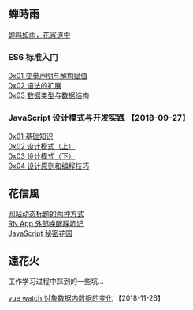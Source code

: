 ## 蝉時雨

[蝉鸣如雨，花宵道中](https://chanshiyu.com)

### ES6 标准入门

[0x01 变量声明与解构赋值](https://github.com/chanshiyucx/Blog/blob/master/%E8%9D%89%E6%99%82%E9%9B%A8/ES6%20%E6%A0%87%E5%87%86%E5%85%A5%E9%97%A8/0x01%20%E5%8F%98%E9%87%8F%E5%A3%B0%E6%98%8E%E4%B8%8E%E8%A7%A3%E6%9E%84%E8%B5%8B%E5%80%BC.md)  
[0x02 语法的扩展](https://github.com/chanshiyucx/Blog/blob/master/%E8%9D%89%E6%99%82%E9%9B%A8/ES6%20%E6%A0%87%E5%87%86%E5%85%A5%E9%97%A8/0x02%20%E8%AF%AD%E6%B3%95%E7%9A%84%E6%89%A9%E5%B1%95.md)  
[0x03 数据类型与数据结构](https://github.com/chanshiyucx/Blog/blob/master/%E8%9D%89%E6%99%82%E9%9B%A8/ES6%20%E6%A0%87%E5%87%86%E5%85%A5%E9%97%A8/0x03%20%E6%95%B0%E6%8D%AE%E7%B1%BB%E5%9E%8B%E4%B8%8E%E6%95%B0%E6%8D%AE%E7%BB%93%E6%9E%84.md)

### JavaScript 设计模式与开发实践 【2018-09-27】

[0x01 基础知识](https://github.com/chanshiyucx/Blog/blob/master/%E8%9D%89%E6%99%82%E9%9B%A8/JavaScript%20%E8%AE%BE%E8%AE%A1%E6%A8%A1%E5%BC%8F%E4%B8%8E%E5%BC%80%E5%8F%91%E5%AE%9E%E8%B7%B5/0x01%20%E5%9F%BA%E7%A1%80%E7%9F%A5%E8%AF%86.md)  
[0x02 设计模式（上）](https://github.com/chanshiyucx/Blog/blob/master/%E8%9D%89%E6%99%82%E9%9B%A8/JavaScript%20%E8%AE%BE%E8%AE%A1%E6%A8%A1%E5%BC%8F%E4%B8%8E%E5%BC%80%E5%8F%91%E5%AE%9E%E8%B7%B5/0x02%20%E8%AE%BE%E8%AE%A1%E6%A8%A1%E5%BC%8F%EF%BC%88%E4%B8%8A%EF%BC%89.md)  
[0x03 设计模式（下）](https://github.com/chanshiyucx/Blog/blob/master/%E8%9D%89%E6%99%82%E9%9B%A8/JavaScript%20%E8%AE%BE%E8%AE%A1%E6%A8%A1%E5%BC%8F%E4%B8%8E%E5%BC%80%E5%8F%91%E5%AE%9E%E8%B7%B5/0x03%20%E8%AE%BE%E8%AE%A1%E6%A8%A1%E5%BC%8F%EF%BC%88%E4%B8%8B%EF%BC%89.md)  
[0x04 设计原则和编程技巧](https://github.com/chanshiyucx/Blog/blob/master/%E8%9D%89%E6%99%82%E9%9B%A8/JavaScript%20%E8%AE%BE%E8%AE%A1%E6%A8%A1%E5%BC%8F%E4%B8%8E%E5%BC%80%E5%8F%91%E5%AE%9E%E8%B7%B5/0x04%20%E8%AE%BE%E8%AE%A1%E5%8E%9F%E5%88%99%E5%92%8C%E7%BC%96%E7%A8%8B%E6%8A%80%E5%B7%A7.md)

## 花信風

[网站动态标题的两种方式](https://github.com/chanshiyucx/Blog/blob/master/%E8%8A%B1%E4%BF%A1%E9%A2%A8/2017/%E7%BD%91%E7%AB%99%E5%8A%A8%E6%80%81%E6%A0%87%E9%A2%98%E7%9A%84%E4%B8%A4%E7%A7%8D%E6%96%B9%E5%BC%8F.md)  
[RN App 外部唤醒踩坑记](https://github.com/chanshiyucx/Blog/blob/master/%E8%8A%B1%E4%BF%A1%E9%A2%A8/2017/RN%20App%20%E5%A4%96%E9%83%A8%E5%94%A4%E9%86%92%E8%B8%A9%E5%9D%91%E8%AE%B0.md)  
[JavaScript 秘密花园](https://github.com/chanshiyucx/Blog/blob/master/%E8%8A%B1%E4%BF%A1%E9%A2%A8/2017/JavaScript%20%E7%A7%98%E5%AF%86%E8%8A%B1%E5%9B%AD.md)

## 遠花火

工作学习过程中踩到的一些坑...

[vue watch 对象数据内数据的变化](https://github.com/chanshiyucx/Blog/blob/master/%E9%81%A0%E8%8A%B1%E7%81%AB/Vue.md) 【2018-11-26】
